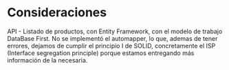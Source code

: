 # Consideraciones
API - Listado de productos, con Entity Framework, con el modelo de trabajo DataBase First.
No se implementó el automapper, lo que, ademas de tener errores, dejamos de cumplir el principio I de SOLID, concretamente el ISP (Interface segregation principle) porque estamos entregando más información de la necesaria.
